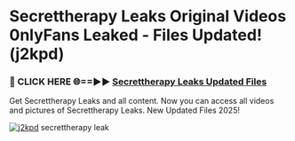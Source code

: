 # Secrettherapy Leaks Original Videos 0nlyFans Leaked - Files Updated! (j2kpd)

<h3>🔴 CLICK HERE 🌐==►► <a href="https://tinyurl.com/3hn5wdd3" rel="nofollow">Secrettherapy Leaks Updated Files</a></h3>

Get Secrettherapy Leaks and all content. Now you can access all videos and pictures of Secrettherapy Leaks. New Updated Files 2025!

[![j2kpd](https://i.imgur.com/4HnBqBT.gif)](https://tinyurl.com/3hn5wdd3)
secrettherapy leak